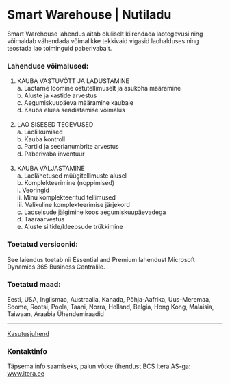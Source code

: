 # Smart Warehouse | Nutiladu
Smart Warehouse lahendus aitab oluliselt kiirendada laotegevusi ning võimaldab vähendada võimalikke tekkivaid vigasid laohalduses ning teostada lao toiminguid paberivabalt.

### Lahenduse võimalused:      
1. KAUBA VASTUVÕTT JA LADUSTAMINE <br>
  a. Laotarne loomine ostutellimuselt ja asukoha määramine <br>
  b. Aluste ja kastide arvestus <br>
  c. Aegumiskuupäeva määramine kaubale <br>
  d. Kauba eluea seadistamise võimalus <br>
 
2. LAO SISESED TEGEVUSED <br>
	a. Laoliikumised <br>
	b. Kauba kontroll <br>
	c. Partiid ja seerianumbrite arvestus <br>
	d. Paberivaba inventuur <br>
	 
3. KAUBA VÄLJASTAMINE <br>
	a. Laolähetused müügitellimuste alusel <br>
	b. Komplekteerimine (noppimised) <br>
		i. Veoringid <br>
		ii. Minu komplekteeritud tellimused <br>
		iii. Valikuline komplekteerimise järjekord <br>
	c. Laoseisude jälgimine koos aegumiskuupäevadega <br>
	d. Taaraarvestus <br>
  e. Aluste siltide/kleepsude trükkimine <br>

### Toetatud versioonid:
See laiendus toetab nii Essential and Premium lahendust Microsoft Dynamics 365 Business Centralile.

### Toetatud maad:
Eesti, USA, Inglismaa, Austraalia, Kanada, Põhja-Aafrika, Uus-Meremaa, Soome, Rootsi, Poola, Taani, Norra, Holland, Belgia, Hong Kong, Malaisia, Taiwaan, Araabia Ühendemiraadid

---

[Kasutusjuhend](help.md)

### Kontaktinfo
Täpsema info saamiseks, palun võtke ühendust BCS Itera AS-ga:
<a href="https://www.itera.ee/" target="_blank">www.itera.ee</a>

